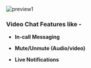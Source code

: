

![preview1](https://user-images.githubusercontent.com/31310562/135272814-c14d2669-52aa-485d-8f08-8f403db54c6f.jpg)


### Video Chat Features like - ###

* **In-call Messaging**

* **Mute/Unmute (Audio/video)**

* **Live Notifications**
